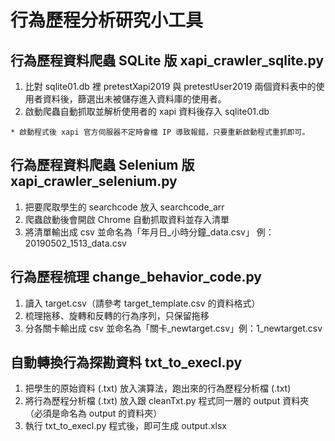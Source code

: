 # 行為歷程分析研究小工具

## 行為歷程資料爬蟲 SQLite 版 xapi_crawler_sqlite.py

1. 比對 sqlite01.db 裡 pretestXapi2019 與 pretestUser2019 兩個資料表中的使用者資料後，篩選出未被儲存進入資料庫的使用者。
2. 啟動爬蟲自動抓取並解析使用者的 xapi 資料後存入 sqlite01.db

`* 啟動程式後 xapi 官方伺服器不定時會檔 IP 導致報錯，只要重新啟動程式重抓即可。`

## 行為歷程資料爬蟲 Selenium 版 xapi_crawler_selenium.py

1. 把要爬取學生的 searchcode 放入 searchcode_arr
2. 爬蟲啟動後會開啟 Chrome 自動抓取資料並存入清單
3. 將清單輸出成 csv 並命名為「年月日\_小時分鐘\_data.csv」 例：20190502_1513_data.csv

## 行為歷程梳理 change_behavior_code.py

1. 讀入 target.csv（請參考 target_template.csv 的資料格式）
2. 梳理拖移、旋轉和反轉的行為序列，只保留拖移
3. 分各關卡輸出成 csv 並命名為「關卡\_newtarget.csv」例：1_newtarget.csv

## 自動轉換行為探勘資料 txt_to_execl.py

1. 把學生的原始資料 (.txt) 放入演算法，跑出來的行為歷程分析檔 (.txt)
2. 將行為歷程分析檔 (.txt) 放入跟 cleanTxt.py 程式同一層的 output 資料夾（必須是命名為 output 的資料夾）
3. 執行 txt_to_execl.py 程式後，即可生成 output.xlsx
